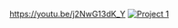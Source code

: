 https://youtu.be/j2NwG13dK_Y
[![Project 1](https://img.youtube.com/vi/j2NwG13dK_Y/0.jpg)](https://www.youtube.com/watch?v=j2NwG13dK_Y "Project 1")
